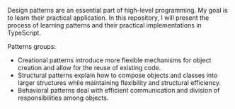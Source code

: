 Design patterns are an essential part of high-level programming. My goal is to learn their practical application. In this repository, I will present the process of learning patterns and their practical implementations in TypeScript.

Patterns groups:
* Creational patterns introduce more flexible mechanisms for object creation and allow for the reuse of existing code.
* Structural patterns explain how to compose objects and classes into larger structures while maintaining flexibility and structural efficiency.
* Behavioral patterns deal with efficient communication and division of responsibilities among objects.
